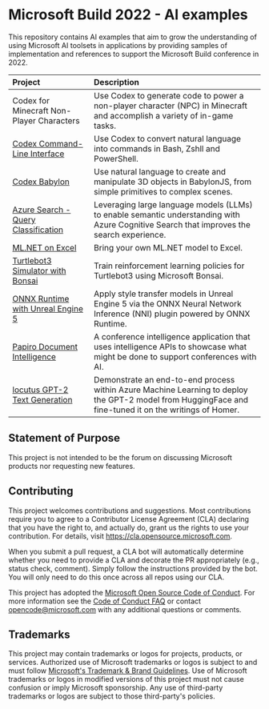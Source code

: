 # Microsoft Build 2022 - AI examples
This repository contains AI examples that aim to grow the understanding of using Microsoft AI toolsets in applications by providing samples of implementation and references to support the Microsoft Build conference in 2022. 

| Project | Description |
| :-- | :-- |
| Codex for Minecraft Non-Player Characters | Use Codex to generate code to power a non-player character (NPC) in Minecraft and accomplish a variety of in-game tasks. |
| [Codex Command-Line Interface](https://github.com/microsoft/Codex-CLI) | Use Codex to convert natural language into commands in Bash, Zshll and PowerShell. |
| [Codex Babylon](https://github.com/microsoft/Codex-Babylon) | Use natural language to create and manipulate 3D objects in BabylonJS, from simple primitives to complex scenes. |
| [Azure Search - Query Classification](https://github.com/microsoft/azure-search-query-classification/) | Leveraging large language models (LLMs) to enable semantic understanding with Azure Cognitive Search that improves the search experience. |
| [ML.NET on Excel](https://github.com/microsoft/MLNETExcel) | Bring your own ML.NET model to Excel. |
| [Turtlebot3 Simulator with Bonsai](https://github.com/microsoft/ROS-bonsai-connector/blob/main/samples/turtlebot3_bonsai/README.md) | Train reinforcement learning policies for Turtlebot3 using Microsoft Bonsai. |
| [ONNX Runtime with Unreal Engine 5](https://github.com/microsoft/OnnxRuntime-UnrealEngine5-StyleTransfer-NNI-Plugin) | Apply style transfer models in Unreal Engine 5 via the ONNX Neural Network Inference (NNI) plugin powered by ONNX Runtime. |
| [Papiro Document Intelligence](https://github.com/azure-samples/papiro) | A conference intelligence application that uses intelligence APIs to showcase what might be done to support conferences with AI. |
| [locutus GPT-2 Text Generation](https://github.com/Azure-Samples/locutus) | Demonstrate an end-to-end process within Azure Machine Learning to deploy the GPT-2 model from HuggingFace and fine-tuned it on the writings of Homer. |

## Statement of Purpose
This project is not intended to be the forum on discussing Microsoft products nor requesting new features. 

## Contributing

This project welcomes contributions and suggestions.  Most contributions require you to agree to a
Contributor License Agreement (CLA) declaring that you have the right to, and actually do, grant us
the rights to use your contribution. For details, visit https://cla.opensource.microsoft.com.

When you submit a pull request, a CLA bot will automatically determine whether you need to provide
a CLA and decorate the PR appropriately (e.g., status check, comment). Simply follow the instructions
provided by the bot. You will only need to do this once across all repos using our CLA.

This project has adopted the [Microsoft Open Source Code of Conduct](https://opensource.microsoft.com/codeofconduct/).
For more information see the [Code of Conduct FAQ](https://opensource.microsoft.com/codeofconduct/faq/) or
contact [opencode@microsoft.com](mailto:opencode@microsoft.com) with any additional questions or comments.

## Trademarks

This project may contain trademarks or logos for projects, products, or services. Authorized use of Microsoft 
trademarks or logos is subject to and must follow 
[Microsoft's Trademark & Brand Guidelines](https://www.microsoft.com/en-us/legal/intellectualproperty/trademarks/usage/general).
Use of Microsoft trademarks or logos in modified versions of this project must not cause confusion or imply Microsoft sponsorship.
Any use of third-party trademarks or logos are subject to those third-party's policies.
